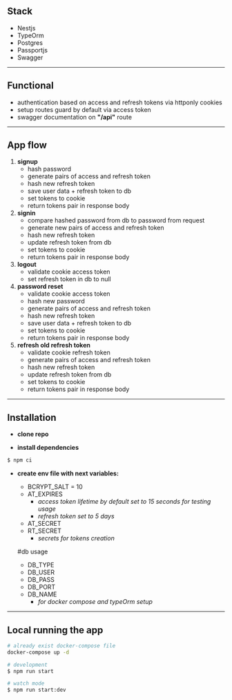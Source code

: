 ## Stack
  - Nestjs
  - TypeOrm
  - Postgres
  - Passportjs
  - Swagger

---
## Functional

  - authentication based on access and refresh tokens via httponly cookies
  - setup routes guard by default via access token
  - swagger documentation on **"/api"** route
---
## App flow 

1) **signup** 
    - hash password
    - generate pairs of access and refresh token 
    - hash new refresh token
    - save user data + refresh token to db
    - set tokens to cookie
    - return tokens pair in response body
2) **signin** 
    - compare hashed password from db to password from request
    - generate new pairs of access and refresh token 
    - hash new refresh token
    - update refresh token from db 
    - set tokens to cookie
    - return tokens pair in response body
3) **logout** 
    - validate cookie access token 
    - set refresh token in db to null
4) **password reset**
    - validate cookie access token 
    - hash new password
    - generate pairs of access and refresh token 
    - hash new refresh token
    - save user data + refresh token to db
    - set tokens to cookie
    - return tokens pair in response body
5) **refresh old refresh token**
    - validate cookie refresh token 
    - generate pairs of access and refresh token 
    - hash new refresh token
    - update refresh token from db
    - set tokens to cookie
    - return tokens pair in response body

---
## Installation

  - **clone repo**


  - **install dependencies**
```bash
$ npm ci
```

  - **create env file with next variables:**
    - BCRYPT_SALT = 10
    - AT_EXPIRES  
      - *access token lifetime by default set to 15 seconds for testing usage*
      - *refresh token set to 5 days*
    - AT_SECRET
    - RT_SECRET 
      - *secrets for tokens creation*

    #db usage 
    - DB_TYPE
    - DB_USER 
    - DB_PASS 
    - DB_PORT 
    - DB_NAME 
      - *for docker compose and typeOrm setup*
----
## Local running the app

```bash
# already exist docker-compose file 
docker-compose up -d

# development
$ npm run start

# watch mode
$ npm run start:dev

```




